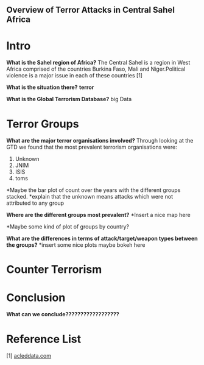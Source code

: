 <h2> Overview of Terror Attacks in Central Sahel Africa <h2>

<h1> Intro </h1>

**What is the Sahel region of Africa?**
The Central Sahel is a region in West Africa comprised of the countries Burkina Faso, Mali and Niger.Political violence is a major issue in each of these countries [1] 

**What is the situation there?**
<b>terror</b>

**What is the Global Terrorism Database?**
big Data



<h1> Terror Groups </h1>

**What are the major terror organisations involved?**
Through looking at the GTD we found that the most prevalent terrorism organisations were:

1. Unknown
2. JNIM
3. ISIS
4. toms

*Maybe the bar plot of count over the years with the different groups stacked.
*explain that the unknown means attacks which were not attributed to any group



**Where are the different groups most prevalent?**
*Insert a nice map here
<object type="text/html" data="{{ site.baseurl }}/MapPlot2.html"  width="1200" height="400" style="border: none; padding: 0; width:80%; height:50vw"></object>

*Maybe some kind of plot of groups by country?



**What are the differences in terms of attack/target/weapon types between the groups?**
*insert some nice plots maybe bokeh here 

<h1> Counter Terrorism </h1>

<h1> Conclusion </h1>

**What can we conclude??????????????????**



<h1> Reference List </h1>
[1] <a href="https://acleddata.com/conflict-watchlist-2024/sahel/" target="_blank">acleddata.com</a>